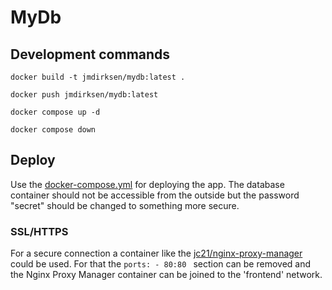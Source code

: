 # MyDb

## Development commands
```
docker build -t jmdirksen/mydb:latest .

docker push jmdirksen/mydb:latest

docker compose up -d

docker compose down
```

## Deploy
Use the [docker-compose.yml](docker-compose.yml) for deploying the app.
The database container should not be accessible from the outside but the password "secret" should be changed to something more secure.

### SSL/HTTPS

For a secure connection a container like the [jc21/nginx-proxy-manager](https://hub.docker.com/r/jc21/nginx-proxy-manager) could be used. For that the ```ports: - 80:80 ``` section can be removed and the Nginx Proxy Manager container can be joined to the 'frontend' network.
